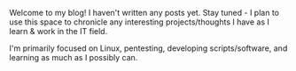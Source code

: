 Welcome to my blog!  I haven't written any posts yet.  Stay tuned - I plan to use this space to chronicle any interesting projects/thoughts I have as I learn & work in the IT field.

I'm primarily focused on Linux, pentesting, developing scripts/software, and learning as much as I possibly can.
